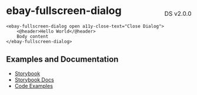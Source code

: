 <h1 style='display: flex; justify-content: space-between; align-items: center;'>
    <span>
        ebay-fullscreen-dialog
    </span>
    <span style='font-weight: normal; font-size: medium; margin-bottom: -15px;'>
        DS v2.0.0
    </span>
</h1>

```marko
<ebay-fullscreen-dialog open a11y-close-text="Close Dialog">
    <@header>Hello World</@header>
    Body content
</ebay-fullscreen-dialog>
```

## Examples and Documentation

-   [Storybook](https://ebay.github.io/ebayui-core/?path=/story/ebay-fullscreen-dialog)
-   [Storybook Docs](https://ebay.github.io/ebayui-core/?path=/docs/ebay-fullscreen-dialog)
-   [Code Examples](https://github.com/eBay/ebayui-core/tree/master/src/components/ebay-fullscreen-dialog/examples)

